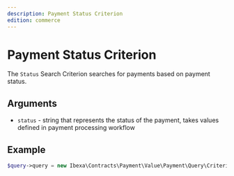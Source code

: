 ```yaml
---
description: Payment Status Criterion
edition: commerce
---
```


# Payment Status Criterion

The `Status` Search Criterion searches for payments based on payment status.

## Arguments

- `status` - string that represents the status of the payment, takes values defined in payment processing workflow

## Example

``` php
$query->query = new Ibexa\Contracts\Payment\Value\Payment\Query\Criterion\Status('failed');
```